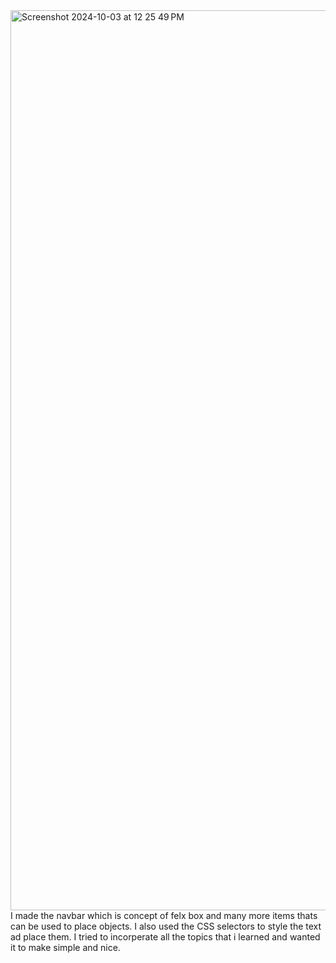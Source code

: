 <img width="1440" alt="Screenshot 2024-10-03 at 12 25 49 PM" src="https://github.com/user-attachments/assets/68ccb938-161a-4034-9ba2-d3b0417d7a57">
I made the navbar which is concept of felx box and many more items thats can be used to place objects.
I also used the CSS selectors to style the text ad place them.
I tried to incorperate all the topics that i learned and wanted it to make simple and nice.
